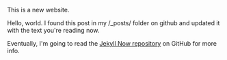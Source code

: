 This is a new website.

Hello, world. I found this post in my /_posts/ folder on github and updated it with the text you're reading now. 

Eventually, I'm going to read the [Jekyll Now repository](https://github.com/barryclark/jekyll-now) on GitHub for more info.
